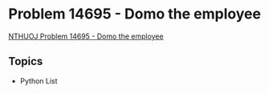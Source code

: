 # Problem 14695 - Domo the employee
[NTHUOJ Problem 14695 - Domo the employee](https://acm.cs.nthu.edu.tw/problem/14695/)


## Topics
- Python List